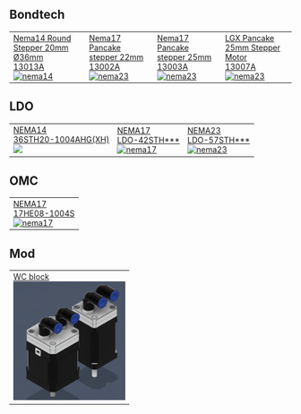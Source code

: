 ## Bondtech

<table>
<tr>
<td><a href="https://www.bondtech.se/downloads/TDS/Bondtech-13013A-classH-36H020H-1004A-001.pdf">Nema14 Round Stepper 20mm Ø36mm </br> 13013A</br><img src="https://b1394146.smushcdn.com/1394146/wp-content/uploads/2021/10/RoundNema14StepperMotor-LDO-36STH20-1004AHGXH-6658-2500px-380x253.jpg?lossy=1&strip=1&webp=1" alt="nema14" style="width:200px;"/></a></br></td>
<td><a href="https://www.bondtech.se/downloads/TDS/Bondtech_13002A-classB-17HS0401L1-18B.pdf">Nema17 Pancake stepper 22mm</br> 13002A</br><img src="https://b1394146.smushcdn.com/1394146/wp-content/uploads/2018/08/StepperMotor-Pancake22mm-6643-2500px-380x253.jpg?lossy=1&strip=1&webp=1" alt="nema23" style="width:200px;"/></a></br></td>
<td><a href="https://www.bondtech.se/downloads/TDS/Bondtech_13003A-classB-42H025H-0704-002.pdf">Nema17 Pancake stepper 25mm</br> 13003A</br><img src="https://b1394146.smushcdn.com/1394146/wp-content/uploads/2018/08/Nema17-25mm-Pancake_web-380x253.jpg?lossy=1&strip=1&webp=1" alt="nema23" style="width:200px;"/></a></br></td>
<td><a href="https://www.bondtech.se/downloads/TDS/Bondtech_13007A-classH-42H025H-0704A-005.pdf">LGX Pancake 25mm Stepper Motor</br> 13007A</br><img src="https://b1394146.smushcdn.com/1394146/wp-content/uploads/2021/01/LGX-stepper-motor-4843-3750x2500-1-380x253.jpg?lossy=1&strip=1&webp=1" alt="nema23" style="width:200px;"/></a></br></td>
</tr>
</table> 

## LDO

<table>
<tr>
<td><a href="https://cdn.shopifycdn.net/s/files/1/1619/4791/files/HT_LDO-36STH20-1004AHG_XH_RevA_00.png?v=1661424556">NEMA14 </br>36STH20-1004AHG(XH)</br><img src="https://biqu.equipment/cdn/shop/products/1_8a3571d1-588a-425a-9530-7c52fc831b79_650x.jpg?v=1661424653"  style="width:200px;"/></a></br></td>
<td><a href="https://ldomotors.com/uploads/product_attachment/path/6/LDO-42STH_Info_Sheet.pdf">NEMA17 </br> LDO-42STH***</br><img src="https://ldomotors.com/uploads/product/thumbnail/55/thumb.jpg" alt="nema17" style="width:200px;"/></a></br></td>
<td><a href="https://ldomotors.com/uploads/product_attachment/path/8/LDO-57STH_Info_Sheet.pdf">NEMA23 </br> LDO-57STH***</br><img src="https://ldomotors.com/uploads/product/thumbnail/10/thumb.jpg" alt="nema23" style="width:200px;"/></a></br></td>
</tr>
</table> 

## OMC

<table>
<tr>
<td><a href="https://www.omc-stepperonline.com/index.php?route=product/product/get_file&file=2726/17HE08-1004S.pdf">NEMA17 </br>17HE08-1004S</br><img src="https://www.omc-stepperonline.com/image/cache/catalog/image/catalog/stepper-motor/8/E-Series-Nema-17-Bipolar-1-8deg-17Ncm-24-07oz-in-1A-42x42x23mm-4-Wires-500x500.jpg" alt="nema17" style="width:200px;"/></a></br></td>
</tr>
</table> 


## Mod

<table>
<tr>
<td><a href="https://github.com/3DPrintingMods/KIC_Steppers_Motors">WC block</br><img src="https://github.com/3DPrintingMods/KIC_Steppers_Motors/raw/master/images/image1.png" alt="nema17" style="width:200px;"/></a></br></td>
</tr>
</table> 
